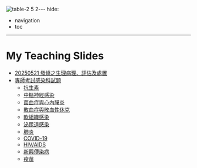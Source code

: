 ![table-2 5 2](https://github.com/user-attachments/assets/2f3b70b7-b7e4-498d-bf28-b634815aa519)---
hide:
  - navigation
  - toc
---

# My Teaching Slides

- [20250521 發燒之生理病理、評估及處置](20250521_fever.html)
- [專師考試感染科試題](https://share.note.sx/f0c1zveu#+YY75GXvWnlbZ4qb6phkLpU8tY0HADYoiSiQGZV9tqU)
  - [抗生素](https://share.note.sx/phl07lrt#m3+7fJ/DzSGBZILBoqvN0puQctK6xych9ZWRA5I/WLw)
  - [中樞神經感染](https://share.note.sx/1uhhve6q#nCOpir4CQ8PllcQCjkfpY6sYlK4FQVHe1lC2ON4rTeQ)
  - [菌血症與心內膜炎](https://share.note.sx/5kvwmniy#vnlaMyGYciUZN7WsQcuAJmqAA2V3JjfuLe/8d8U8bdw)
  - [敗血症與敗血性休克](https://share.note.sx/ellb9wv1#smrKktNhF+EF6R9HzY+cg8EE5vkVcklMuIcE/uKi9aY)
  - [軟組織感染](https://share.note.sx/m28oc93u#wJdC3rLRCv5lXc6KgORO5De/g0L80wqZBMz6mnLkls8)
  - [泌尿道感染](https://share.note.sx/kl2kl718#hM6/FT+eJy30zuzIb2/CO+nEJ76RxqmumC8tFzL6TSQ)
  - [肺炎](https://share.note.sx/9ifbi2jo#6U1/GNMWFYwVS4R1gqHhxouypiQB+GjL33uXrR7OoFM)
  - [COVID-19](https://share.note.sx/v0l7xf5b#kQ9aC51Zr7Xtvik3vbjJHEIWSatWAu84M9+qYavUdIQ)
  - [HIV/AIDS](https://share.note.sx/0sb83lcz#UzVR507MV4hD0CpZDEYviE/Gz53BYVPXKPClLBx5gUw)
  - [新興傳染病](https://share.note.sx/3g98fwp6#HCENrX5ixz7Qbqs3Pm5wN6FY7YpXcWxrK7mm9wBj4Hc)
  - [疫苗](https://share.note.sx/a80n6nls#AiFhcQlipJMmFY9xVGeB7gT6pMaKRy27NtT5I6CWMFY)

